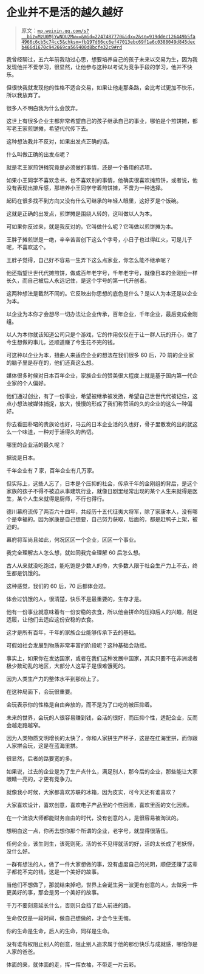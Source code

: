 # 企业并不是活的越久越好

> 原文：[`mp.weixin.qq.com/s?__biz=MzU0MjYwNDU2Mw==&mid=2247487770&idx=2&sn=919ddec126449b5fa4966c6cb5c74cc5&chksm=fb197d66cc6ef47013ebc69f1a6c0388049d845decb466d1670c942669ca569400d8bcfe32c9#rd`](http://mp.weixin.qq.com/s?__biz=MzU0MjYwNDU2Mw==&mid=2247487770&idx=2&sn=919ddec126449b5fa4966c6cb5c74cc5&chksm=fb197d66cc6ef47013ebc69f1a6c0388049d845decb466d1670c942669ca569400d8bcfe32c9#rd)

我曾经聊过，五六年前我动过心思，想要培养自己的孩子未来以交易为生，因为我发现他并不爱学习，很显然，让他参与这种以考试为竞争手段的学习，他并不快乐。

但很快我就发现他的性格不适合交易，如果让他走那条路，会比考试更加不快乐，所以我放弃了。

很多人不明白我为什么会放弃。

这世上有很多企业主都非常希望自己的孩子继承自己的事业，哪怕是个煎饼摊，都写老王家煎饼摊，希望代代传下去。

这种想法我并不反对，如果出发点正确的话。

什么叫做正确的出发点呢？

就是老王家煎饼摊究竟是必须做的事情，还是一个备用的选项。

如果小王同学不喜欢念书，也不喜欢别的事情，他确实很喜欢摊煎饼，或者说，他没有表现出排斥感，那培养小王同学守着煎饼摊，不啻为一种选择。

起码在很多找不到方向又没有什么可继承的年轻人眼里，这好歹是个饭碗。

这就是正确的出发点，煎饼摊是围绕人转的，这叫做以人为本。

可如果你反过来，就是我反对的。它叫做什么呢？它叫做以煎饼摊为本。

王胖子摊煎饼是一绝，辛辛苦苦创下这么个字号，小日子也过得红火，可是儿子呢，不喜欢这个。

王胖子觉得，自己好不容易一生弄下这么点家业，你怎么能不继承呢？

他还指望世世代代摊煎饼，做成百年老字号，千年老字号，就像日本的金刚组一样长久，而自己被后人永远记住，是这个字号的第一代开创者。

这两种想法是截然不同的。它反映出你思想的底色是什么？是以人为本还是以企业为本。

以企业为本你才会想尽一切办法让企业传承，百年企业，千年企业，最后变成金刚组。

以人为本你就该知道公司只是个游戏，它的作用仅仅在于让一群人玩的开心，做了今生想做的事儿，还顺道赚了今生花不完的钱。

可这种以企业为本，扭曲人来适应企业的想法在我们很多 60 后，70 前的企业家的脑子里是存在的，他们还真这么想。

媒体很多时候对日本百年企业，家族企业的赞美很大程度上就是基于国内第一代企业家的个人偏好。

他们通过创业，有了一份事业，希望被继承被发扬，希望自己世世代代被记住，这点小想法被媒体捕捉，放大，慢慢的形成了我们称赞活的久的企业的这么一种偏好。

你去看田朴珺的贵族论也好，马云的日本企业活的久也好，骨子里散发的出的就这么一个味道，一种对于活得久的热切。

哪里的企业活的最久呢？

据说是日本。

千年企业有 7 家，百年企业有几万家。

但实际上，这些人忘了，日本是个压抑的社会，传承千年的金刚组的背后，是这个家族的孩子不得不被迫从事建筑行业，就像日剧里经常出现的某个人生来就得是医生，某个人生来就得是厨师，不行也得行。

德川幕府流传了两百六十四年，共经历十五代征夷大将军，除了家康本人，没有哪个是幸福的。因为家康是自己想要，自己努力获取，后面的，都是赶鸭子上架，被迫的。

幕府将军尚且如此，何况区区一个企业，区区一个事业。

我完全理解古人怎么想，就如同我完全理解 60 后怎么想。

古人从来就没吃饱过，能吃饱是少数人的命，大多数人限于社会生产力上不去，终生都是饥饿的。

这种感觉，我们的 60 后，70 后都体会过。

体会过饥饿的人，很清楚，快乐不是最重要的，生存才是。

他有一份事业就意味着有一份安稳的衣食，所以他会拼命的压抑后人的兴趣，削足适履，让他们去适应这份安稳的衣食。

这才是所有百年，千年的家族企业能够传承下去的基础。

可假如社会发展到物质非常丰富的阶段呢？这种基础会动摇。

事实上，如果你在发达国家，或者在我们这种发展中国家，其实只要不在非洲或者极少数动乱的地区，大部分人这辈子是很难饿死的。

因为人类生产力的整体水平到那份上了。

在这种局面下，会玩很重要。

会玩表示你的性格是自由奔放的，而不是为了口吃的被压抑着。

未来的世界，会玩的人很容易赚到钱，会活的很好，而压抑个性，适配企业，反而会越走路越窄。

因为人类物质文明增长的太快了，你和人家拼生产杯子，这是在红海里拼，而你跟人家拼会玩，这是在蓝海里拼。

很显然，后者的路要宽的多。

如果说，过去的企业是为了生产点什么，满足别人，那今后的企业，那些能让大家眼睛一亮的，才更有竞争力。

就像我小时候，大家都喜欢苏联的冰箱，因为皮实，可今天还有谁喜欢？

大家喜欢设计，喜欢创意，喜欢电子产品里的个性因素，喜欢里面的文化因素。

在一个流浪大师都能财务自由的时代，没有创意的人，是很容易被淘汰的。

想明白这一点，你再去想你那个所谓的企业，老字号，就显得很落伍。

任何企业，该生则生，该死则死，活的长不见得就活的好，活的太长成了老妖怪，没什么好。

一群有想法的人，做了一件大家想做的事，没有虚度自己的光阴，顺便还赚了这辈子都花不完的钱，这是一个美好的故事。

当他们不想做了，那就结束掉吧，世界上会诞生另一波更有创意的人，去做另一件更美好的事，那会是另一个美好的故事。

千万不要刻意延长什么，否则只会挡了后人前进的路。

生命仅仅是一段时间，做自己想做的，才会今生无悔。

你的生命是生命，后人的生命，同样是生命。

没有谁有权阻止别人的创意，阻止别人追求属于他的那份快乐与成就感，哪怕你是人家的爸爸。

体面的来，就体面的走，挥一挥衣袖，不带走一片云彩。